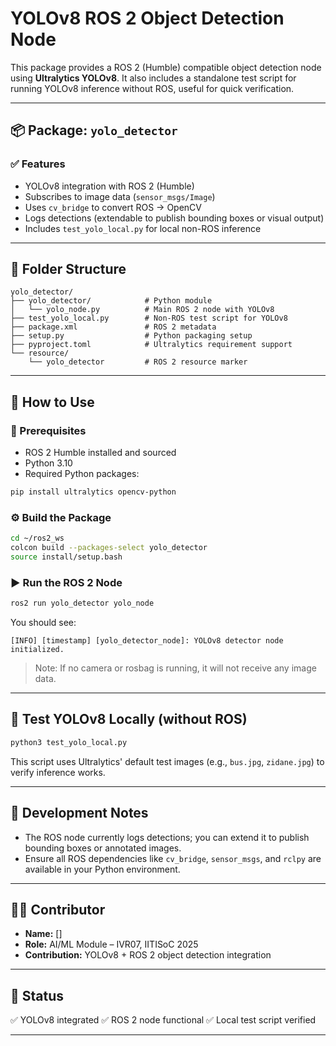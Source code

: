 # YOLOv8 ROS 2 Object Detection Node

This package provides a ROS 2 (Humble) compatible object detection node using **Ultralytics YOLOv8**. It also includes a standalone test script for running YOLOv8 inference without ROS, useful for quick verification.

---

## 📦 Package: `yolo_detector`

### ✅ Features

* YOLOv8 integration with ROS 2 (Humble)
* Subscribes to image data (`sensor_msgs/Image`)
* Uses `cv_bridge` to convert ROS → OpenCV
* Logs detections (extendable to publish bounding boxes or visual output)
* Includes `test_yolo_local.py` for local non-ROS inference

---

## 📁 Folder Structure

```
yolo_detector/
├── yolo_detector/            # Python module
│   └── yolo_node.py          # Main ROS 2 node with YOLOv8
├── test_yolo_local.py        # Non-ROS test script for YOLOv8
├── package.xml               # ROS 2 metadata
├── setup.py                  # Python packaging setup
├── pyproject.toml            # Ultralytics requirement support
└── resource/
    └── yolo_detector         # ROS 2 resource marker
```

---

## 🚀 How to Use

### 🧠 Prerequisites

* ROS 2 Humble installed and sourced
* Python 3.10
* Required Python packages:

```bash
pip install ultralytics opencv-python
```

### ⚙️ Build the Package

```bash
cd ~/ros2_ws
colcon build --packages-select yolo_detector
source install/setup.bash
```

### ▶️ Run the ROS 2 Node

```bash
ros2 run yolo_detector yolo_node
```

You should see:

```
[INFO] [timestamp] [yolo_detector_node]: YOLOv8 detector node initialized.
```

> Note: If no camera or rosbag is running, it will not receive any image data.

---

## 🧪 Test YOLOv8 Locally (without ROS)

```bash
python3 test_yolo_local.py
```

This script uses Ultralytics' default test images (e.g., `bus.jpg`, `zidane.jpg`) to verify inference works.

---

## 🔧 Development Notes

* The ROS node currently logs detections; you can extend it to publish bounding boxes or annotated images.
* Ensure all ROS dependencies like `cv_bridge`, `sensor_msgs`, and `rclpy` are available in your Python environment.

---

## 👨‍💻 Contributor

* **Name:** \[]
* **Role:** AI/ML Module – IVR07, IITISoC 2025
* **Contribution:** YOLOv8 + ROS 2 object detection integration

---

## 📌 Status

✅ YOLOv8 integrated
✅ ROS 2 node functional
✅ Local test script verified

---
